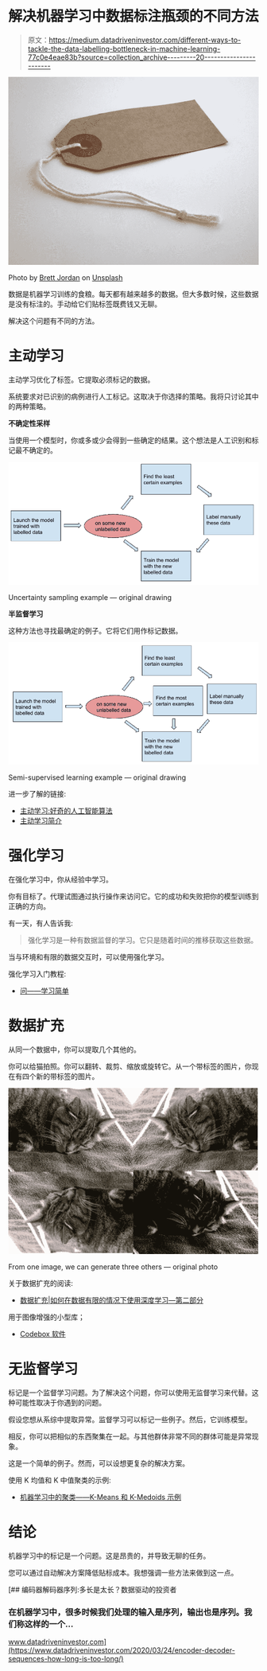 # 解决机器学习中数据标注瓶颈的不同方法

> 原文：<https://medium.datadriveninvestor.com/different-ways-to-tackle-the-data-labelling-bottleneck-in-machine-learning-77c0e4eae83b?source=collection_archive---------20----------------------->

![](img/595ece4c442cd4e6ba5c6b4f2d4feac8.png)

Photo by [Brett Jordan](https://unsplash.com/@brett_jordan?utm_source=unsplash&utm_medium=referral&utm_content=creditCopyText) on [Unsplash](https://unsplash.com/s/photos/tag?utm_source=unsplash&utm_medium=referral&utm_content=creditCopyText)

数据是机器学习训练的食粮。每天都有越来越多的数据。但大多数时候，这些数据是没有标注的。手动给它们贴标签既费钱又无聊。

解决这个问题有不同的方法。

# 主动学习

主动学习优化了标签。它提取必须标记的数据。

系统要求对已识别的病例进行人工标记。这取决于你选择的策略。我将只讨论其中的两种策略。

**不确定性采样**

当使用一个模型时，你或多或少会得到一些确定的结果。这个想法是人工识别和标记最不确定的。

![](img/47c7dacb92447b4d4f3fe2601f334966.png)

Uncertainty sampling example — original drawing

**半监督学习**

这种方法也寻找最确定的例子。它将它们用作标记数据。

![](img/88f759e62b1939757e1875c813af6ec9.png)

Semi-supervised learning example — original drawing

进一步了解的链接:

*   [主动学习:好奇的人工智能算法](https://www.datacamp.com/community/tutorials/active-learning)
*   [主动学习简介](https://www.kdnuggets.com/2018/10/introduction-active-learning.html)

# 强化学习

在强化学习中，你从经验中学习。

你有目标了。代理试图通过执行操作来访问它。它的成功和失败把你的模型训练到正确的方向。

有一天，有人告诉我:

> 强化学习是一种有数据监督的学习。它只是随着时间的推移获取这些数据。

当与环境和有限的数据交互时，可以使用强化学习。

强化学习入门教程:

*   [问——学习简单](https://github.com/valohai/qlearning-simple)

# 数据扩充

从同一个数据中，你可以提取几个其他的。

你可以给猫拍照。你可以翻转、裁剪、缩放或旋转它。从一个带标签的图片，你现在有四个新的带标签的图片。

![](img/6fcc0f5bcc9edc69566dbf12e30cd50a.png)

From one image, we can generate three others — original photo

关于数据扩充的阅读:

*   [数据扩充|如何在数据有限的情况下使用深度学习—第二部分](https://medium.com/@pierre_guillou/data-augmentation-par-fastai-v1-e2e69e071ccc)

用于图像增强的小型库；

*   [Codebox 软件](https://codebox.net/pages/image-augmentation-with-python)

# 无监督学习

标记是一个监督学习问题。为了解决这个问题，你可以使用无监督学习来代替。这种可能性取决于你遇到的问题。

假设您想从系综中提取异常。监督学习可以标记一些例子。然后，它训练模型。

相反，你可以把相似的东西聚集在一起。与其他群体非常不同的群体可能是异常现象。

这是一个简单的例子。然而，可以设想更复杂的解决方案。

使用 K 均值和 K 中值聚类的示例:

*   [机器学习中的聚类——K-Means 和 K-Medoids 示例](https://medium.zenika.com/clusterings-in-machine-learning-k-means-and-k-medoids-examples-894f37db9350)

# 结论

机器学习中的标记是一个问题。这是昂贵的，并导致无聊的任务。

您可以通过自动解决方案降低贴标成本。我想强调一些方法来做到这一点。

[](https://www.datadriveninvestor.com/2020/03/24/encoder-decoder-sequences-how-long-is-too-long/) [## 编码器解码器序列:多长是太长？数据驱动的投资者

### 在机器学习中，很多时候我们处理的输入是序列，输出也是序列。我们称这样的一个…

www.datadriveninvestor.com](https://www.datadriveninvestor.com/2020/03/24/encoder-decoder-sequences-how-long-is-too-long/)